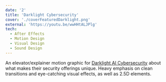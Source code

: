 ```yaml
---
date: '2'
title: 'Darklight Cybersecurity'
cover: './coverFeaturedDarklight.png'
external: 'https://youtu.be/wwHHtALJPlg'
tech:
  - After Effects
  - Motion Design
  - Visual Design
  - Sound Design
---
```


An elevator/explainer motion graphic for [Darklight AI Cybersecurity](https://www.darklight.ai/product) about what makes their security offerings unique. Heavy emphasis on clean transitions and eye-catching visual effects, as well as 2.5D elements.
